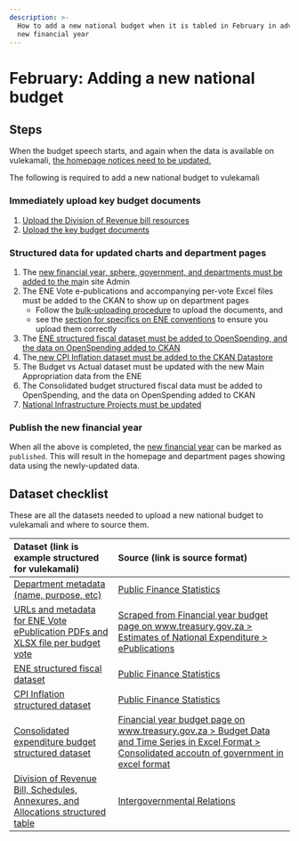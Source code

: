 ```yaml
---
description: >-
  How to add a new national budget when it is tabled in February in advance of a
  new financial year
---
```


# February: Adding a new national budget

## Steps

When the budget speech starts, and again when the data is available on vulekamali, [the homepage notices need to be updated.](update-the-homepage-state.md)

The following is required to add a new national budget to vulekamali

### Immediately upload key budget documents

1. [Upload the Division of Revenue bill resources](../../operations-actions/adding-modifying-information-on-the-site/adding-a-new-division-of-revenue-bill.md)
2. [Upload the key budget documents](../../operations-actions/adding-modifying-information-on-the-site/uploading-key-budget-documents.md#original-budget)

### Structured data for updated charts and department pages

1. The [new financial year, sphere, government, and departments must be added to the ma](adding-new-year-sphere-government-departments.md)in site Admin
2. The ENE Vote e-publications and accompanying per-vote Excel files must be added to the CKAN to show up on department pages
   * Follow the [bulk-uploading procedure](../../operations-actions/adding-modifying-information-on-the-site/bulk-uploading-department-specific-documents.md) to upload the documents, and
   * see the [section for specifics on ENE conventions](../../operations-actions/adding-modifying-information-on-the-site/bulk-uploading-department-specific-documents.md#estimates-of-national-expenditure-vote-chapters) to ensure you upload them correctly
3. The [ENE  structured fiscal dataset must be added to OpenSpending, and the data on OpenSpending added to CKAN ](../../operations-actions/adding-modifying-information-on-the-site/adding-structured-fiscal-data-to-openspending/#estimates-of-national-expenditure)
4. The[ new CPI Inflation dataset must be added to the CKAN Datastore ](adding-cpi-inflation-data.md)
5. The Budget vs Actual dataset must be updated with the new Main Appropriation data from the ENE
6. The Consolidated budget structured fiscal data must be added to OpenSpending, and the data on OpenSpending added to CKAN
7. [National Infrastructure Projects must be updated](adding-updating-infrastructure-projects.md)

### Publish the new financial year

When all the above is completed, the [new financial year](adding-new-year-sphere-government-departments.md) can be marked as `published`. This will result in the homepage and department pages showing data using the newly-updated data.

## Dataset checklist

These are all the datasets needed to upload a new national budget to vulekamali and where to source them.

| Dataset \(link is example structured for vulekamali\) | Source \(link is source format\) |
| :--- | :--- |
| [Department metadata \(name, purpose, etc\)](adding-new-year-sphere-government-departments.md#adding-editing-departments-in-bulk) | [Public Finance Statistics](adding-new-year-sphere-government-departments.md#adding-editing-departments-in-bulk) |
| [URLs and metadata for ENE Vote ePublication PDFs and XLSX file per budget vote](../../operations-actions/adding-modifying-information-on-the-site/bulk-uploading-department-specific-documents.md#metadata-spreadsheet-template) | [Scraped from Financial year budget page on www.treasury.gov.za &gt; Estimates of National Expenditure &gt; ePublications](http://www.treasury.gov.za/documents/national%20budget/2019/booklets.aspx) |
| [ENE structured fiscal dataset](http://datastore.openspending.org/b9d2af843f3a7ca223eea07fb608e62a/estimates-of-national-expenditure-2019-20-uploaded-2019-02-20t1910/final/data/ene-2019-20.csv) | [Public Finance Statistics](../../operations-actions/adding-modifying-information-on-the-site/adding-structured-fiscal-data-to-openspending/#examples) |
| [CPI Inflation structured dataset](https://vulekamali.gov.za/datasets/cpi-inflation) | [Public Finance Statistics](adding-cpi-inflation-data.md) |
| [Consolidated expenditure budget structured dataset](https://data.vulekamali.gov.za/dataset/d190dad6-45fc-499c-a808-459b3cfe909b/resource/be6eff6c-35c6-4a9b-a81e-d7f2c9c5de68/download/consolidated-2019-20.csv) | [Financial year budget page on www.treasury.gov.za &gt; Budget Data and Time Series in Excel Format &gt; Consolidated accoutn of government in excel format](http://www.treasury.gov.za/documents/national%20budget/2019/review/Budget%202019%20-%20Consolidated%20account%20Pivot.xlsx) |
| [Division of Revenue Bill, Schedules, Annexures, and Allocations structured table](https://vulekamali.gov.za/datasets/division-of-revenue-bills/division-of-revenue-bill-2020-21) | [Intergovernmental Relations](../../operations-actions/adding-modifying-information-on-the-site/adding-a-new-division-of-revenue-bill.md) |

